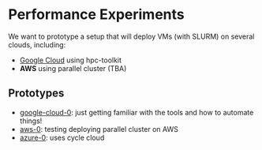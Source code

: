 # Performance Experiments

We want to prototype a setup that will deploy VMs (with SLURM) on several clouds, including:

 - [Google Cloud](https://cloud.google.com/hpc-toolkit/docs/quickstarts/slurm-cluster) using hpc-toolkit
 - **AWS** using parallel cluster (TBA)
 
## Prototypes

 - [google-cloud-0](google-cloud-0): just getting familiar with the tools and how to automate things!
 - [aws-0](aws-0): testing deploying parallel cluster on AWS
 - [azure-0](azure-0): uses cycle cloud
